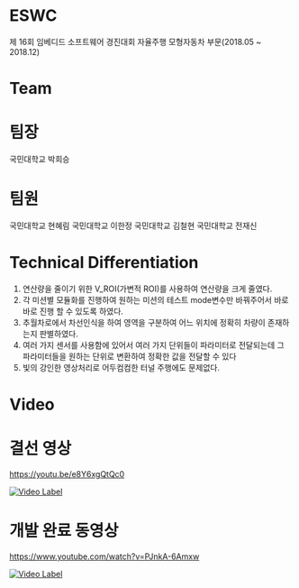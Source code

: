 # ESWC

제 16회 임베디드 소프트웨어 경진대회 자율주행 모형자동차 부문(2018.05 ~ 2018.12)

# Team
팀장
=======
국민대학교 박희승

팀원
=======
국민대학교 현혜림
국민대학교 이한정
국민대학교 김철현
국민대학교 전재신       

# Technical Differentiation
1) 연산량을 줄이기 위한 V_ROI(가변적 ROI)를 사용하여 연산량을 크게 줄였다.
2) 각 미션별 모듈화를 진행하여 원하는 미션의 테스트 mode변수만 바꿔주어서 바로바로 진행 할 수 있도록 하였다.
3) 추월차로에서 차선인식을 하여 영역을 구분하여 어느 위치에 정확히 차량이 존재하는지 판별하였다.
4) 여러 가지 센서를 사용함에 있어서 여러 가지 단위들이 파라미터로 전달되는데 그 파라미터들을 원하는 단위로 변환하여 정확한 값을 전달할 수 있다
5) 빛의 강인한 영상처리로 어두컴컴한 터널 주행에도 문제없다. 

# Video
결선 영상
=======
https://youtu.be/e8Y6xgQtQc0

[![Video Label](http://img.youtube.com/vi/e8Y6xgQtQc0/0.jpg)](https://youtu.be/e8Y6xgQtQc0) 

개발 완료 동영상
=======
https://www.youtube.com/watch?v=PJnkA-6Amxw

[![Video Label](http://img.youtube.com/vi/PJnkA-6Amxw/0.jpg)](https://www.youtube.com/watch?v=PJnkA-6Amxw) 


